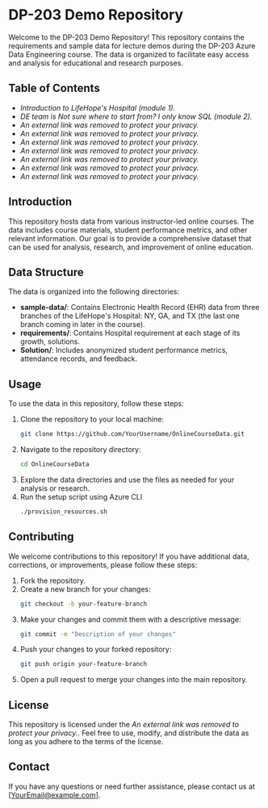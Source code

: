 # DP-203 Demo Repository

Welcome to the DP-203 Demo Repository! This repository contains the requirements and sample data for lecture demos during the DP-203 Azure Data Engineering course. The data is organized to facilitate easy access and analysis for educational and research purposes.

## Table of Contents

- *Introduction to LifeHope's Hospital (module 1).*
- *DE team is Not sure where to start from? I only know SQL (module 2).*
- *An external link was removed to protect your privacy.*
- *An external link was removed to protect your privacy.*
- *An external link was removed to protect your privacy.*
- *An external link was removed to protect your privacy.*
- *An external link was removed to protect your privacy.*
- *An external link was removed to protect your privacy.*
- *An external link was removed to protect your privacy.*

## Introduction

This repository hosts data from various instructor-led online courses. The data includes course materials, student performance metrics, and other relevant information. Our goal is to provide a comprehensive dataset that can be used for analysis, research, and improvement of online education.

## Data Structure

The data is organized into the following directories:
- **sample-data/**: Contains Electronic Health Record (EHR) data from three branches of the LifeHope's Hospital: NY, GA, and TX (the last one branch coming in later in the course).
- **requirements/**: Contains Hospital requirement at each stage of its growth, solutions.
- **Solution/**: Includes anonymized student performance metrics, attendance records, and feedback.

## Usage

To use the data in this repository, follow these steps:

1. Clone the repository to your local machine:
    ```bash
    git clone https://github.com/YourUsername/OnlineCourseData.git
    ```
2. Navigate to the repository directory:
    ```bash
    cd OnlineCourseData
    ```
3. Explore the data directories and use the files as needed for your analysis or research.
4. Run the setup script using Azure CLI
    ```bash
    ./provision_resources.sh
    ```

## Contributing

We welcome contributions to this repository! If you have additional data, corrections, or improvements, please follow these steps:

1. Fork the repository.
2. Create a new branch for your changes:
    ```bash
    git checkout -b your-feature-branch
    ```
3. Make your changes and commit them with a descriptive message:
    ```bash
    git commit -m "Description of your changes"
    ```
4. Push your changes to your forked repository:
    ```bash
    git push origin your-feature-branch
    ```
5. Open a pull request to merge your changes into the main repository.

## License

This repository is licensed under the *An external link was removed to protect your privacy.*. Feel free to use, modify, and distribute the data as long as you adhere to the terms of the license.

## Contact

If you have any questions or need further assistance, please contact us at [YourEmail@example.com].
